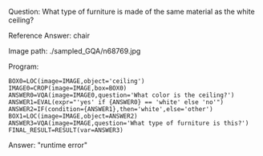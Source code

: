 Question: What type of furniture is made of the same material as the white ceiling?

Reference Answer: chair

Image path: ./sampled_GQA/n68769.jpg

Program:

```
BOX0=LOC(image=IMAGE,object='ceiling')
IMAGE0=CROP(image=IMAGE,box=BOX0)
ANSWER0=VQA(image=IMAGE0,question='What color is the ceiling?')
ANSWER1=EVAL(expr="'yes' if {ANSWER0} == 'white' else 'no'")
ANSWER2=IF(condition={ANSWER1},then='white',else='other')
BOX1=LOC(image=IMAGE,object=ANSWER2)
ANSWER3=VQA(image=IMAGE,question='What type of furniture is this?')
FINAL_RESULT=RESULT(var=ANSWER3)
```
Answer: "runtime error"

